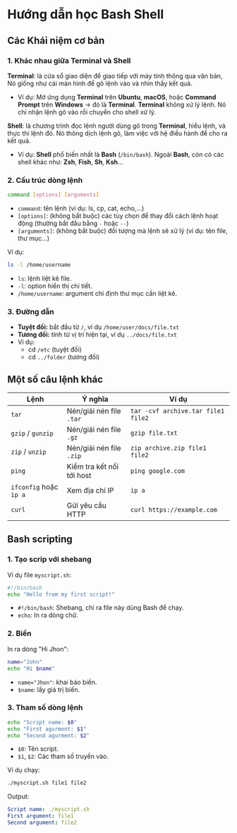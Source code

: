 # Hướng dẫn học Bash Shell

## Các Khái niệm cơ bản

### 1. Khác nhau giữa Terminal và Shell

**Terminal**: là cửa sổ giao diện để giao tiếp với máy tính thông qua văn bản, Nó giống như cái màn hình để gõ lệnh vào và nhìn thấy kết quả.

- Ví dụ: Mở ứng dụng **Terminal** trên **Ubuntu**, **macOS**, hoặc **Command Prompt** trên **Windows** → đó là **Terminal**. **Terminal** không xử lý lệnh. Nó chỉ nhận lệnh gõ vào rồi chuyển cho shell xử lý.

**Shell**: là chương trình đọc lệnh người dùng gõ trong **Terminal**, hiểu lệnh, và thực thi lệnh đó. Nó thông dịch lệnh gõ, làm việc với hệ điều hành để cho ra kết quả.

- Ví dụ: **Shell** phổ biến nhất là **Bash** (`/bin/bash`). Ngoài **Bash**, còn có các shell khác như: **Zsh**, **Fish**, **Sh**, **Ksh**...

### 2. Cấu trúc dòng lệnh

```bash
command [options] [arguments]
```

- `command`: tên lệnh (ví dụ: ls, cp, cat, echo,...)
- `[options]`: (không bắt buộc) các tùy chọn để thay đổi cách lệnh hoạt động (thường bắt đầu bằng `-` hoặc `--`)
- `[arguments]`: (không bắt buộc) đối tượng mà lệnh sẽ xử lý (ví dụ: tên file, thư mục...)

Ví dụ:

```bash
ls -l /home/username
```

- `ls`: lệnh liệt kê file.
- `-l`: option hiển thị chi tiết.
- `/home/username`: argument chỉ định thư mục cần liệt kê.

### 3. Đường dẫn

- **Tuyệt đối:** bắt đầu từ `/`, ví dụ `/home/user/docs/file.txt`
- **Tương đối:** tính từ vị trí hiện tại, ví dụ `../docs/file.txt`
- Ví dụ:
  - cd `/etc` (tuyệt đối)
  - cd `../folder` (tương đối)

## Một số câu lệnh khác

| Lệnh | Ý nghĩa | Ví dụ |
|-----------|-------------|---------|
| `tar` | Nén/giải nén file `.tar` | `tar -cvf archive.tar file1 file2` |
| `gzip` / `gunzip` | Nén/giải nén file `.gz` | `gzip file.txt` |
| `zip` / `unzip` | Nén/giải nén file `.zip` | `zip archive.zip file1 file2` |
| `ping` | Kiểm tra kết nối tới host | `ping google.com` |
| `ifconfig` hoặc `ip a` | Xem địa chỉ IP | `ip a` |
| `curl` | Gửi yêu cầu HTTP | `curl https://example.com` |

## Bash scripting

### 1. Tạo scrip với shebang

Ví dụ file `myscript.sh`:

```bash
#!/bin/bash
echo "Hello from my first script!"
```

- `#!/bin/bash`: Shebang, chỉ ra file này dùng Bash để chạy.
- `echo`: In ra dòng chữ.

### 2. Biến

In ra dòng "Hi Jhon":

```bash
name="John"
echo "Hi $name"
```

- `name="Jhon"`: khai báo biến.
- `$name`: lấy giá trị biến.

### 3. Tham số dòng lệnh

```bash
echo "Script name: $0"
echo "First agurment: $1"
echo "Second agurment: $2"
```

- `$0`: Tên script.
- `$1`, `$2`: Các tham số truyền vào.

Ví dụ chạy:

```bash
./myscript.sh file1 file2
```

Output:

```yaml
Script name: ./myscript.sh
First argument: file1
Second argument: file2
```
